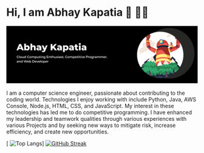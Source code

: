 <h1>Hi, I am Abhay Kapatia 👋 👨‍💻</h1>
<img src = "https://github.com/abhay-kapatia/abhay-kapatia/blob/main/assets/Black%20and%20White%20Modern%20Business%20LinkedIn%20Banner.png">

I am a computer science engineer, passionate about contributing to the coding world. Technologies I enjoy working with include Python, Java, AWS Console, Node.js, HTML, CSS, and JavaScript. My interest in these technologies has led me to do competitive programming. I have enhanced my leadership and teamwork qualities through various experiences with various Projects and by seeking new ways to mitigate risk, increase efficiency, and create new opportunities.

[ ![Top Langs](https://github-readme-stats.vercel.app/api/top-langs/?username=abhay-kapatia&hide=html,scss&layout=compact&theme=radical)]
[![GitHub Streak](https://streak-stats.demolab.com/?user=abhay-kapatia&theme=algolia)](https://git.io/streak-stats)
